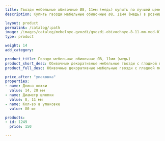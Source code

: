 ```yaml
---
title: Гвозди мебельные обивочные Ø8, 11мм (медь) купить по лучшей цене с доставкой - Поролоныч
description: Купить гвозди мебельные обивочные ø8, 11мм (медь) в розницу с доставкой по Москве в интернет-магазине Поролоныча.

layout: product
permalink: /catalog/:path
image: /images/catalog/mebelnye-gvozdi/gvozdi-obivochnye-8-11-mm-med-01_1600w.jpg
type: product

weight: 14
add_category: 

product_title: Гвозди мебельные обивочные Ø8, 11мм (медь)
product_short_desc: Обивочные декоративные мебельные гвозди с гладкой поверхностью. Цвет - медь.
product_full_desc: Обивочные декоративные мебельные гвозди с гладкой поверхностью. Цвет - медь.

price_after: "упаковка"
properties:
- name: Длина ножки
  value: 14, 20 мм
- name: Диаметр шляпки
  value: 8, 11 мм
- name: Кол-во в упаковке
  value: 80 шт

products:
- id: 1249
  price: 150

---
```


